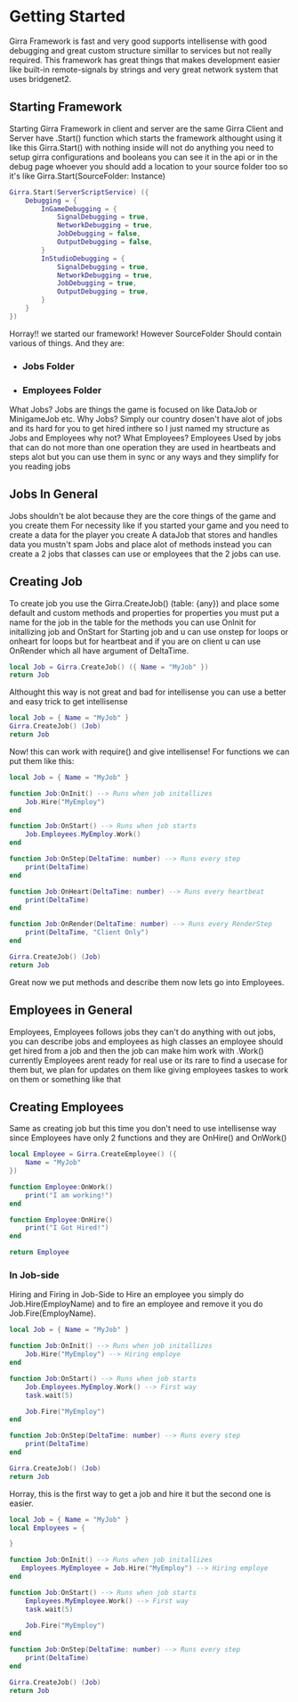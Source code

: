 # Getting Started
Girra Framework is fast and very good supports intellisense with good debugging and great custom structure simillar to services but not really required. This framework has great things that makes development easier like built-in remote-signals by strings and very great network system that uses bridgenet2.

## Starting Framework
Starting Girra Framework in client and server are the same Girra Client and Server have .Start() function which starts the framework althought using it like this Girra.Start() with nothing inside will not do anything you need to setup girra configurations and booleans you can see it in the api or in the debug page whoever you should add a location to your source folder too so it's like Girra.Start(SourceFolder: Instance)
```lua
Girra.Start(ServerScriptService) ({
    Debugging = {
        InGameDebugging = {
            SignalDebugging = true,
            NetworkDebugging = true,
            JobDebugging = false,
            OutputDebugging = false,
        }
        InStudioDebugging = {
            SignalDebugging = true,
            NetworkDebugging = true,
            JobDebugging = true,
            OutputDebugging = true,
        }
    }
})
```
Horray!! we started our framework!
However SourceFolder Should contain various of things.
And they are:
- ### Jobs Folder
- ### Employees Folder
What Jobs? Jobs are things the game is focused on like DataJob or MinigameJob etc.
Why Jobs? Simply our country dosen't have alot of jobs and its hard for you to get hired inthere so I just named my structure as Jobs and Employees why not?
What Employees? Employees Used by jobs that can do not more than one operation they are used in heartbeats and steps alot but you can use them in sync or any ways and they simplify for you reading jobs

## Jobs In General
Jobs shouldn't be alot because they are the core things of the game and you create them For necessity
like if you started your game and you need to create a data for the player you create A dataJob that stores and handles data you mustn't spam Jobs and place alot of methods instead you can create a 2 jobs that classes can use or employees that the 2 jobs can use.
## Creating Job
To create job you use the Girra.CreateJob() (table: {any}) and place some default and custom methods and properties for properties you must put a name for the job in the table for the methods you can use OnInit for initallizing job and OnStart for Starting job and u can use onstep for loops or onheart for loops but for heartbeat and if you are on client u can use OnRender which all have argument of DeltaTime.
```lua
local Job = Girra.CreateJob() ({ Name = "MyJob" })
return Job
```
Althought this way is not great and bad for intellisense you can use a better and easy trick to get intellisense
```lua
local Job = { Name = "MyJob" }
Girra.CreateJob() (Job)
return Job
```
Now! this can work with require() and give intellisense!
For functions we can put them like this:
```lua
local Job = { Name = "MyJob" }

function Job:OnInit() --> Runs when job initallizes
    Job.Hire("MyEmploy")
end

function Job:OnStart() --> Runs when job starts
    Job.Employees.MyEmploy.Work()
end

function Job:OnStep(DeltaTime: number) --> Runs every step
    print(DeltaTime)
end

function Job:OnHeart(DeltaTime: number) --> Runs every heartbeat
    print(DeltaTime)
end

function Job:OnRender(DeltaTime: number) --> Runs every RenderStep
    print(DeltaTime, "Client Only")
end

Girra.CreateJob() (Job)
return Job
```
Great now we put methods and describe them now lets go into Employees.

## Employees in General
Employees, Employees follows jobs they can't do anything with out jobs, you can describe jobs and employees as high classes an employee should get hired from a job and then the job can make him work with .Work() currently Employees arent ready for real use or its rare to find a usecase for them but, we plan for updates on them like giving employees taskes to work on them or something like that
## Creating Employees
Same as creating job but this time you don't need to use intellisense way since Employees have only 2 functions and they are OnHire() and OnWork()
```lua
local Employee = Girra.CreateEmployee() ({ 
    Name = "MyJob" 
})

function Employee:OnWork()
    print("I am working!")
end

function Employee:OnHire()
    print("I Got Hired!")
end

return Employee
```
### In Job-side
Hiring and Firing in Job-Side to Hire an employee you simply do Job.Hire(EmployName) and to fire an employee and remove it you do Job.Fire(EmployName).
```lua
local Job = { Name = "MyJob" }

function Job:OnInit() --> Runs when job initallizes
    Job.Hire("MyEmploy") --> Hiring employe
end

function Job:OnStart() --> Runs when job starts
    Job.Employees.MyEmploy.Work() --> First way
    task.wait(5)

    Job.Fire("MyEmploy")
end

function Job:OnStep(DeltaTime: number) --> Runs every step
    print(DeltaTime)
end

Girra.CreateJob() (Job)
return Job
```
Horray, this is the first way to get a job and hire it but the second one is easier.
```lua
local Job = { Name = "MyJob" }
local Employees = {

}

function Job:OnInit() --> Runs when job initallizes
   Employees.MyEmployee = Job.Hire("MyEmploy") --> Hiring employe
end

function Job:OnStart() --> Runs when job starts
    Employees.MyEmployee.Work() --> First way
    task.wait(5)

    Job.Fire("MyEmploy")
end

function Job:OnStep(DeltaTime: number) --> Runs every step
    print(DeltaTime)
end

Girra.CreateJob() (Job)
return Job
```